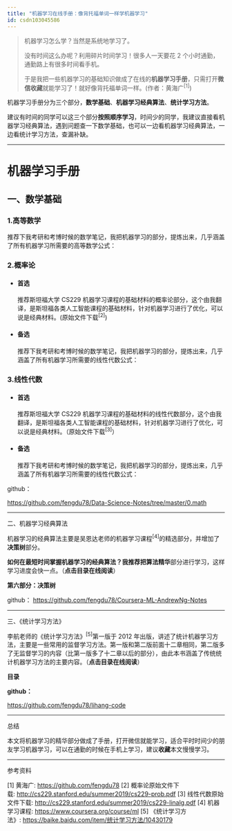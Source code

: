 ```yaml
---
title: "机器学习在线手册：像背托福单词一样学机器学习"
id: csdn103045586
---
```


> 机器学习怎么学？当然是系统地学习了。
> 
> 没有时间这么办呢？利用碎片时间学习！很多人一天要花 2 个小时通勤，通勤路上有很多时间看手机。
> 
> 于是我把一些机器学习的基础知识做成了在线的**机器学习手册**，只需打开**微信收藏**就能学习了！就好像背托福单词一样。(作者：黄海广<sup class="footnote-ref">[1]</sup>)

机器学习手册分为三个部分，**数学基础**、**机器学习经典算法**、**统计学习方法**。

建议有时间的同学可以这三个部分**按照顺序学习**，时间少的同学，我建议直接看机器学习经典算法，遇到问题查一下数学基础，也可以一边看机器学习经典算法，一边看统计学习方法，查漏补缺。

* * *

# 机器学习手册

## 一、数学基础

### 1.高等数学

推荐下我考研和考博时候的数学笔记，我把机器学习的部分，提炼出来，几乎涵盖了所有机器学习所需要的高等数学公式：

### 2.概率论

*   #### 首选

    推荐斯坦福大学 CS229 机器学习课程的基础材料的概率论部分，这个由我翻译，是斯坦福各类人工智能课程的基础材料，针对机器学习进行了优化，可以说是经典材料。(原始文件下载<sup class="footnote-ref">[2]</sup>)

*   #### 备选

    推荐下我考研和考博时候的数学笔记，我把机器学习的部分，提炼出来，几乎涵盖了所有机器学习所需要的线性代数公式：

### 3.线性代数

*   #### 首选

    推荐斯坦福大学 CS229 机器学习课程的基础材料的线性代数部分，这个由我翻译，是斯坦福各类人工智能课程的基础材料，针对机器学习进行了优化，可以说是经典材料。（原始文件下载<sup class="footnote-ref">[3]</sup>）

*   #### 备选

    推荐下我考研和考博时候的数学笔记，我把机器学习的部分，提炼出来，几乎涵盖了所有机器学习所需要的线性代数公式：

github：

https://github.com/fengdu78/Data-Science-Notes/tree/master/0.math

* * *

二、机器学习经典算法

机器学习的经典算法主要是吴恩达老师的机器学习课程<sup class="footnote-ref">[4]</sup>的精选部分，并增加了**决策树**部分。

**如何在最短时间掌握机器学习的经典算法？**我推荐把算法**精华**部分进行学习，这样学习进度会快一点。（**点击目录在线阅读**）

**第六部分：决策树**

github：
https://github.com/fengdu78/Coursera-ML-AndrewNg-Notes

* * *

三、《统计学习方法》

李航老师的《统计学习方法》<sup class="footnote-ref">[5]</sup>第一版于 2012 年出版，讲述了统计机器学习方法，主要是一些常用的监督学习方法。第一版和第二版前面十二章相同，第二版多了无监督学习的内容（比第一版多了十二章以后的部分），由此本书涵盖了传统统计机器学习方法的主要内容。（**点击目录在线阅读**）

**目录**

**github：**

https://github.com/fengdu78/lihang-code

* * *

总结

本文将机器学习的精华部分做成了手册，打开微信就能学习，适合平时时间少的朋友学习机器学习，可以在通勤的时候在手机上学习，建议**收藏**本文慢慢学习。

* * *

参考资料

[1] 黄海广: https://github.com/fengdu78
[2] 概率论原始文件下载: http://cs229.stanford.edu/summer2019/cs229-prob.pdf
[3] 线性代数原始文件下载: http://cs229.stanford.edu/summer2019/cs229-linalg.pdf
[4] 机器学习课程: https://www.coursera.org/course/ml
[5] 《统计学习方法》: https://baike.baidu.com/item/统计学习方法/10430179